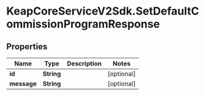 # KeapCoreServiceV2Sdk.SetDefaultCommissionProgramResponse

## Properties

Name | Type | Description | Notes
------------ | ------------- | ------------- | -------------
**id** | **String** |  | [optional] 
**message** | **String** |  | [optional] 


